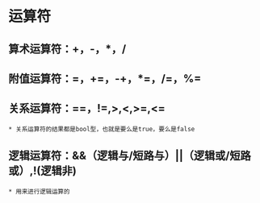 # 运算符
## 算术运算符：+，-，*，/
## 附值运算符：=，+=，-+，*=，/=，%=
## 关系运算符：==，!=,>,<,>=,<=
    * 关系运算符的结果都是bool型，也就是要么是true，要么是false
## 逻辑运算符：&&（逻辑与/短路与）||（逻辑或/短路或）,!(逻辑非)
    * 用来进行逻辑运算的


